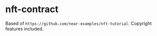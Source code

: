# nft-contract
Based of `https://github.com/near-examples/nft-tutorial`.
Copyright features included.
